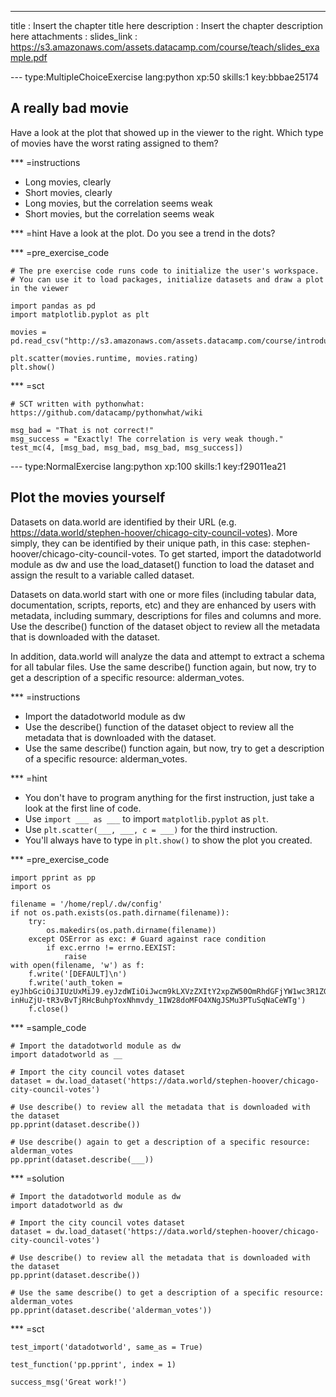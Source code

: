 ---
title       : Insert the chapter title here
description : Insert the chapter description here
attachments :
  slides_link : https://s3.amazonaws.com/assets.datacamp.com/course/teach/slides_example.pdf

--- type:MultipleChoiceExercise lang:python xp:50 skills:1 key:bbbae25174
## A really bad movie

Have a look at the plot that showed up in the viewer to the right. Which type of movies have the worst rating assigned to them?

*** =instructions
- Long movies, clearly
- Short movies, clearly
- Long movies, but the correlation seems weak
- Short movies, but the correlation seems weak

*** =hint
Have a look at the plot. Do you see a trend in the dots?

*** =pre_exercise_code
```{python}
# The pre exercise code runs code to initialize the user's workspace.
# You can use it to load packages, initialize datasets and draw a plot in the viewer

import pandas as pd
import matplotlib.pyplot as plt

movies = pd.read_csv("http://s3.amazonaws.com/assets.datacamp.com/course/introduction_to_r/movies.csv")

plt.scatter(movies.runtime, movies.rating)
plt.show()
```

*** =sct
```{python}
# SCT written with pythonwhat: https://github.com/datacamp/pythonwhat/wiki

msg_bad = "That is not correct!"
msg_success = "Exactly! The correlation is very weak though."
test_mc(4, [msg_bad, msg_bad, msg_bad, msg_success])
```

--- type:NormalExercise lang:python xp:100 skills:1 key:f29011ea21
## Plot the movies yourself

Datasets on data.world are identified by their URL (e.g. https://data.world/stephen-hoover/chicago-city-council-votes). More simply, they can be identified by their unique path, in this case: stephen-hoover/chicago-city-council-votes.
To get started, import the datadotworld module as dw and use the load_dataset() function to load the dataset and assign the result to a variable called dataset.

Datasets on data.world start with one or more files (including tabular data, documentation, scripts, reports, etc) and they are enhanced by users with metadata, including summary, descriptions for files and columns and more.
Use the describe() function of the dataset object to review all the metadata that is downloaded with the dataset.

In addition, data.world will analyze the data and attempt to extract a schema for all tabular files.
Use the same describe() function again, but now, try to get a description of a specific resource: alderman_votes.

*** =instructions
- Import the datadotworld module as dw
- Use the describe() function of the dataset object to review all the metadata that is downloaded with the dataset.
- Use the same describe() function again, but now, try to get a description of a specific resource: alderman_votes.

*** =hint
- You don't have to program anything for the first instruction, just take a look at the first line of code.
- Use `import ___ as ___` to import `matplotlib.pyplot` as `plt`.
- Use `plt.scatter(___, ___, c = ___)` for the third instruction.
- You'll always have to type in `plt.show()` to show the plot you created.

*** =pre_exercise_code
```{python}
import pprint as pp
import os

filename = '/home/repl/.dw/config'
if not os.path.exists(os.path.dirname(filename)):
    try:
        os.makedirs(os.path.dirname(filename))
    except OSError as exc: # Guard against race condition
        if exc.errno != errno.EEXIST:
            raise
with open(filename, 'w') as f:
    f.write('[DEFAULT]\n')
    f.write('auth_token = eyJhbGciOiJIUzUxMiJ9.eyJzdWIiOiJwcm9kLXVzZXItY2xpZW50OmRhdGFjYW1wc3R1ZGVudCIsImlzcyI6ImFnZW50OmRhdGFjYW1wc3R1ZGVudDo6MmMzMTM4Y2YtMGJjNy00N2FmLTg1MWItMGE1YmQ3ZTlhYjliIiwiaWF0IjoxNDkzMjI5NjMwLCJyb2xlIjpbInVzZXJfYXBpX3dyaXRlIiwidXNlcl9hcGlfcmVhZCJdLCJnZW5lcmFsLXB1cnBvc2UiOnRydWV9.MODLiozjfoCE9VS91Ycf1-inHuZjU-tR3vBvTjRHcBuhpYoxNhmvdy_1IW28doMFO4XNgJSMu3PTuSqNaCeWTg')
    f.close()
```

*** =sample_code
```{python}
# Import the datadotworld module as dw
import datadotworld as __

# Import the city council votes dataset
dataset = dw.load_dataset('https://data.world/stephen-hoover/chicago-city-council-votes')

# Use describe() to review all the metadata that is downloaded with the dataset
pp.pprint(dataset.describe())

# Use describe() again to get a description of a specific resource: alderman_votes
pp.pprint(dataset.describe(___))
```

*** =solution
```{python}
# Import the datadotworld module as dw
import datadotworld as dw

# Import the city council votes dataset
dataset = dw.load_dataset('https://data.world/stephen-hoover/chicago-city-council-votes')

# Use describe() to review all the metadata that is downloaded with the dataset
pp.pprint(dataset.describe())

# Use the same describe() to get a description of a specific resource: alderman_votes
pp.pprint(dataset.describe('alderman_votes'))
```

*** =sct
```{python}
test_import('datadotworld', same_as = True)

test_function('pp.pprint', index = 1)

success_msg('Great work!')
```
